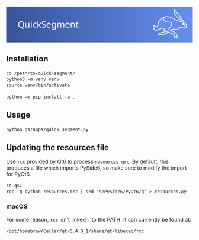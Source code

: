 [![quick-segment](graphics/banner.svg)](https://gitlab.com/educelab/quick-segment)

## Installation

```shell
cd /path/to/quick-segment/
python3 -m venv venv
source venv/bin/activate

python -m pip install -e .
```

## Usage

```shell
python qs/apps/quick_segment.py
```

## Updating the resources file
Use `rcc` provided by Qt6 to process `resources.qrc`. By default, this produces 
a file which imports PySide6, so make sure to modify the import for PyQt6.

```shell
cd qs/
rcc -g python resources.qrc | sed 's/PySide6/PyQt6/g' > resources.py
```

### macOS
For some reason, `rcc` isn't linked into the PATH. It can currently be found at:

```
/opt/homebrew/Cellar/qt/6.4.0_1/share/qt/libexec/rcc
```
